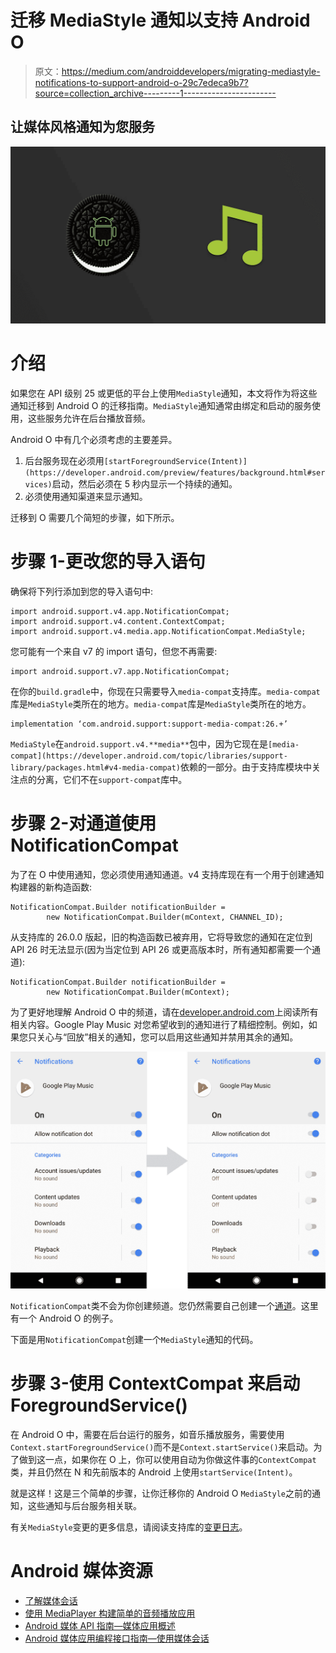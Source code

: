 # 迁移 MediaStyle 通知以支持 Android O

> 原文：<https://medium.com/androiddevelopers/migrating-mediastyle-notifications-to-support-android-o-29c7edeca9b7?source=collection_archive---------1----------------------->

## 让媒体风格通知为您服务

![](img/13363ac891ee9b854db08fc179d96583.png)

# 介绍

如果您在 API 级别 25 或更低的平台上使用`MediaStyle`通知，本文将作为将这些通知迁移到 Android O 的迁移指南。`MediaStyle`通知通常由绑定和启动的服务使用，这些服务允许在后台播放音频。

Android O 中有几个必须考虑的主要差异。

1.  后台服务现在必须用`[startForegroundService(Intent)](https://developer.android.com/preview/features/background.html#services)`启动，然后必须在 5 秒内显示一个持续的通知。
2.  必须使用通知渠道来显示通知。

迁移到 O 需要几个简短的步骤，如下所示。

# 步骤 1-更改您的导入语句

确保将下列行添加到您的导入语句中:

```
import android.support.v4.app.NotificationCompat;
import android.support.v4.content.ContextCompat;
import android.support.v4.media.app.NotificationCompat.MediaStyle;
```

您可能有一个来自 v7 的 import 语句，但您不再需要:

```
import android.support.v7.app.NotificationCompat;
```

在你的`build.gradle`中，你现在只需要导入`media-compat`支持库。`media-compat`库是`MediaStyle`类所在的地方。`media-compat`库是`MediaStyle`类所在的地方。

```
implementation ‘com.android.support:support-media-compat:26.+’
```

`MediaStyle`在`android.support.v4.**media**`包中，因为它现在是`[media-compat](https://developer.android.com/topic/libraries/support-library/packages.html#v4-media-compat)`依赖的一部分。由于支持库模块中关注点的分离，它们不在`support-compat`库中。

# 步骤 2-对通道使用 NotificationCompat

为了在 O 中使用通知，您必须使用通知通道。v4 支持库现在有一个用于创建通知构建器的新构造函数:

```
NotificationCompat.Builder notificationBuilder =
        new NotificationCompat.Builder(mContext, CHANNEL_ID);
```

从支持库的 26.0.0 版起，旧的构造函数已被弃用，它将导致您的通知在定位到 API 26 时无法显示(因为当定位到 API 26 或更高版本时，所有通知都需要一个通道):

```
NotificationCompat.Builder notificationBuilder =
        new NotificationCompat.Builder(mContext);
```

为了更好地理解 Android O 中的频道，请在[developer.android.com](https://developer.android.com/preview/features/notification-channels.html)上阅读所有相关内容。Google Play Music 对您希望收到的通知进行了精细控制。例如，如果您只关心与“回放”相关的通知，您可以启用这些通知并禁用其余的通知。

![](img/8e909061af9bc524e735be1a6549d577.png)

`NotificationCompat`类不会为你创建频道。您仍然需要自己创建一个[通道](https://developer.android.com/preview/features/notification-channels.html#CreatingChannels)。这里有一个 Android O 的例子。

下面是用`NotificationCompat`创建一个`MediaStyle`通知的代码。

# 步骤 3-使用 ContextCompat 来启动 ForegroundService()

在 Android O 中，需要在后台运行的服务，如音乐播放服务，需要使用`Context.startForegroundService()`而不是`Context.startService()`来启动。为了做到这一点，如果你在 O 上，你可以使用自动为你做这件事的`ContextCompat`类，并且仍然在 N 和先前版本的 Android 上使用`startService(Intent)`。

就是这样！这是三个简单的步骤，让你迁移你的 Android O `MediaStyle`之前的通知，这些通知与后台服务相关联。

有关`MediaStyle`变更的更多信息，请阅读支持库的[变更日志](https://developer.android.com/topic/libraries/support-library/revisions.html#26-0-0)。

# Android 媒体资源

*   [了解媒体会话](/google-developers/understanding-mediasession-part-1-3-e4d2725f18e4)
*   [使用 MediaPlayer 构建简单的音频播放应用](/google-developers/building-a-simple-audio-app-in-android-part-1-3-c14d1a66e0f1)
*   [Android 媒体 API 指南—媒体应用概述](https://developer.android.com/guide/topics/media-apps/media-apps-overview.html)
*   [Android 媒体应用编程接口指南—使用媒体会话](https://developer.android.com/guide/topics/media-apps/working-with-a-media-session.html)